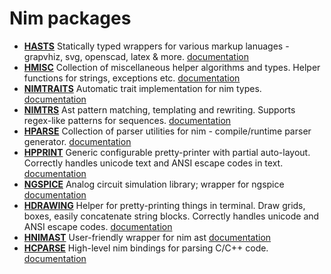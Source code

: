# Nim packages

- [**HASTS**](https://github.com/haxscramper/hasts) Statically typed wrappers for various markup lanuages - grapvhiz, svg, openscad, latex & more. [documentation](https://haxscramper.github.io/hasts-doc/src/hasts/graphviz_ast.html)
- [**HMISC**](https://github.com/haxscramper/hmisc) Collection of miscellaneous helper algorithms and types. Helper functions for strings, exceptions etc. [documentation](https://haxscramper.github.io/hmisc-doc/src/hmisc.html)
- [**NIMTRAITS**](https://github.com/haxscramper/nimtraits) Automatic trait implementation for nim types. [documentation](https://haxscramper.github.io/nimtraits-doc/src/nimtraits.html)
- [**NIMTRS**](https://github.com/haxscramper/nimtrs) Ast pattern matching, templating and rewriting. Supports regex-like patterns for sequences. [documentation](https://haxscramper.github.io/nimtrs-doc/src/nimtrs/trscore.html)
- [**HPARSE**](https://github.com/haxscramper/hparse)  Collection of parser utilities for nim - compile/runtime parser generator. [documentation](https://haxscramper.github.io/hparse-doc/src/hparse.html)
- [**HPPRINT**](https://github.com/haxscramper/hpprint) Generic configurable pretty-printer with partial auto-layout. Correctly handles unicode text and ANSI escape codes in text. [documentation](https://haxscramper.github.io/hpprint-doc/src/hpprint.html)
- [**NGSPICE**](https://github.com/haxscramper/ngspice) Analog circuit simulation library; wrapper for ngspice [documentation](https://haxscramper.github.io/ngspice-doc/src/ngspice.html)
- [**HDRAWING**](https://github.com/haxscramper/hdrawing) Helper for pretty-printing things in terminal. Draw grids, boxes, easily concatenate string blocks. Correctly handles unicode and ANSI escape codes. [documentation](https://haxscramper.github.io/hdrawing-doc/src/hdrawing.html)
- [**HNIMAST**](https://github.com/haxscramper/hnimast) User-friendly wrapper for nim ast [documentation](https://haxscramper.github.io/hnimast-doc/src/hnimast.html)
- [**HCPARSE**](https://github.com/haxscramper/hcparse) High-level nim bindings for parsing C/C++ code. [documentation](https://haxscramper.github.io/hcparse-doc/src/hcparse/libclang.html)
